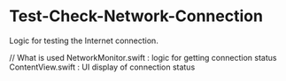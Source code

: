 # Test-Check-Network-Connection

Logic for testing the Internet connection.

// What is used
NetworkMonitor.swift : logic for getting connection status
ContentView.swift : UI display of connection status
